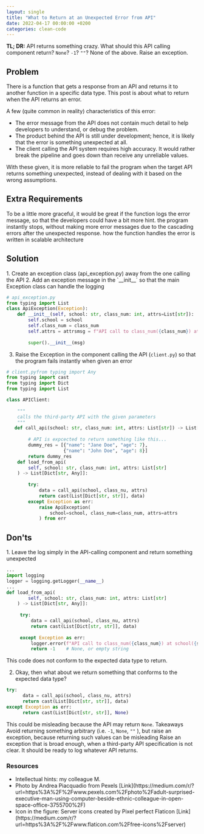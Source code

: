 ```yaml
---
layout: single
title: "What to Return at an Unexpected Error from API"
date: 2022-04-17 00:00:00 +0200
categories: clean-code
---
```


<b>TL; DR:</b> API returns something crazy. What should this API calling component return? `None`? `-1`? `""`? None of the above. Raise an exception.

<h2> Problem </h2>
<p> There is a function that gets a response from an API and returns it to another function in a specific data type. This post is about what to return when the API returns an error. </p>
<p> A few (quite common in reality) characteristics of this error: </p>
<ul>
<li> The error message from the API does not contain much detail to help developers to understand, or debug the problem.</li>
<li> The product behind the API is still under development; hence, it is likely that the error is something unexpected at all. </li>
<li> The client calling the API system requires high accuracy. It would rather break the pipeline and goes down than receive any unreliable values. </li>
</ul>

With these given, it is more reliable to fail the program when the target API returns something unexpected, instead of dealing with it based on the wrong assumptions.

<h2> Extra Requirements </h2>
To be a little more graceful, it would be great if the function logs the error message, so that the developers could have a bit more hint. the program instantly stops, without making more error messages due to the cascading errors after the unexpected response.
how the function handles the error is written in scalable architecture

<h2> Solution </h2>
1. Create an exception class (api_exception.py) away from the one calling the API
2. Add an exception message in the `__init__` so that the main Exception class can handle the logging

```python
# api_exception.py
from typing import List
class ApiException(Exception):
    def __init__(self, school: str, class_num: int, attrs=List[str]):
        self.school = school
        self.class_num = class_num
        self.attrs = attrsmsg = f"API call to class_num({class_num}) at school({school}) to obtain {attrs} failed"
        
        super().__init__(msg)
```

3. Raise the Exception in the component calling the API (`client.py`) so that the program fails instantly when given an error

```python
# client.pyfrom typing import Any
from typing import cast
from typing import Dict
from typing import List

class APIClient:
  
    """
    calls the third-party API with the given parameters
    """
   def call_api(school: str, class_num: int, attrs: List[str]) -> List[Dict[str, Any]]:
      
        # API is expcected to return something like this...
        dummy_res = [{"name": "Jane Doe", "age": 7}, 
                     {"name": "John Doe", "age": 8}]
        return dummy_res
    def load_from_api(
        self, school: str, class_num: int, attrs: List[str]
    ) -> List[Dict[str, Any]]:  
      
        try:
            data = call_api(school, class_nu, attrs)
            return cast(List[Dict[str, str]], data)        
        except Exception as err:
            raise ApiException(
                school=school, class_num=class_num, attrs=attrs
            ) from err
```

<h2> Don'ts </h2>
1. Leave the log simply in the API-calling component and return something unexpected

```python
...
import logging
logger = logging.getLogger(__name__)
...
def load_from_api(
        self, school: str, class_num: int, attrs: List[str]
    ) -> List[Dict[str, Any]]:        
    
     try:
         data = call_api(school, class_nu, attrs)
         return cast(List[Dict[str, str]], data)        
     
     except Exception as err:
         logger.error(f"API call to class_num({class_num}) at school({school}) to obtain {attrs} failed")
         return -1    # None, or empty string
```
This code does not conform to the expected data type to return.

2. Okay, then what about we return something that conforms to the expected data type?

```python
try:
      data = call_api(school, class_nu, attrs)
      return cast(List[Dict[str, str]], data)
except Exception as err:
      return cast(List[Dict[str, str]], None)
```

This could be misleading because the API may return `None`.
Takeaways
Avoid returning something arbitrary (i.e. `-1`, `None`, `""` ), but raise an exception, because returning such values can be misleading
Raise an exception that is broad enough, when a third-party API specification is not clear. It should be ready to log whatever API returns.

<h3> Resources </h3>
<ul>
<li> Intellectual hints: my colleague M. </li>
<li> Photo by Andrea Piacquadio from Pexels [Link](https://medium.com/r/?url=https%3A%2F%2Fwww.pexels.com%2Fphoto%2Fadult-surprised-executive-man-using-computer-beside-ethnic-colleague-in-open-space-office-3755700%2F) </li>
<li> Icon in the figure: Server icons created by Pixel perfect Flaticon [Link](https://medium.com/r/?url=https%3A%2F%2Fwww.flaticon.com%2Ffree-icons%2Fserver) </li> 
</ul>

